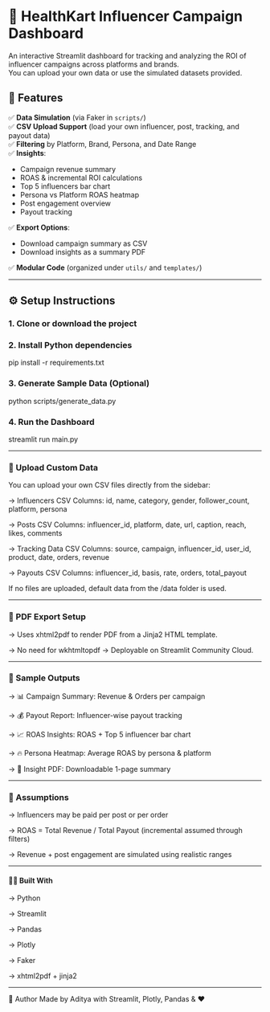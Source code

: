 # 💼 HealthKart Influencer Campaign Dashboard

An interactive Streamlit dashboard for tracking and analyzing the ROI of influencer campaigns across platforms and brands.  
You can upload your own data or use the simulated datasets provided.



## 📌 Features

✅ **Data Simulation** (via Faker in `scripts/`)  
✅ **CSV Upload Support** (load your own influencer, post, tracking, and payout data)  
✅ **Filtering** by Platform, Brand, Persona, and Date Range  
✅ **Insights**:
- Campaign revenue summary
- ROAS & incremental ROI calculations
- Top 5 influencers bar chart
- Persona vs Platform ROAS heatmap
- Post engagement overview
- Payout tracking

✅ **Export Options**:
- Download campaign summary as CSV
- Download insights as a summary PDF

✅ **Modular Code** (organized under `utils/` and `templates/`)  

---



## ⚙️ Setup Instructions

### 1. Clone or download the project

### 2. Install Python dependencies
pip install -r requirements.txt

### 3. Generate Sample Data (Optional)
python scripts/generate_data.py

### 4. Run the Dashboard
streamlit run main.py

---
### 📁 Upload Custom Data
You can upload your own CSV files directly from the sidebar:

-> Influencers CSV
Columns: id, name, category, gender, follower_count, platform, persona

-> Posts CSV
Columns: influencer_id, platform, date, url, caption, reach, likes, comments

-> Tracking Data CSV
Columns: source, campaign, influencer_id, user_id, product, date, orders, revenue

-> Payouts CSV
Columns: influencer_id, basis, rate, orders, total_payout

If no files are uploaded, default data from the /data folder is used.

---
### 🧾 PDF Export Setup
-> Uses xhtml2pdf to render PDF from a Jinja2 HTML template.

-> No need for wkhtmltopdf → Deployable on Streamlit Community Cloud.

---
### 📄 Sample Outputs

-> 📊 Campaign Summary: Revenue & Orders per campaign

-> 💰 Payout Report: Influencer-wise payout tracking

-> 📈 ROAS Insights: ROAS + Top 5 influencer bar chart

-> 🔥 Persona Heatmap: Average ROAS by persona & platform

-> 📄 Insight PDF: Downloadable 1-page summary

---

### 🧠 Assumptions

-> Influencers may be paid per post or per order

-> ROAS = Total Revenue / Total Payout (incremental assumed through filters)

-> Revenue + post engagement are simulated using realistic ranges

---

#### 🧑‍💻 Built With

-> Python

-> Streamlit

-> Pandas

-> Plotly

-> Faker

-> xhtml2pdf + jinja2

---
🙌 Author
Made by Aditya with Streamlit, Plotly, Pandas & ❤️



